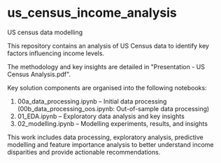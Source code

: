 # us_census_income_analysis
US census data modelling

This repository contains an analysis of US Census data to identify key factors influencing income levels.

The methodology and key insights are detailed in "Presentation - US Census Analysis.pdf".

Key solution components are organised into the following notebooks:
1. 00a_data_processing.ipynb – Initial data processing (00b_data_processing_oos.ipynb: Out-of-sample data processing)
2. 01_EDA.ipynb – Exploratory data analysis and key insights
3. 02_modelling.ipynb – Modelling experiments, results, and insights

This work includes data processing, exploratory analysis, predictive modelling and feature importance analysis to better understand income disparities and provide actionable recommendations.
